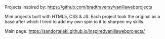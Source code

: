 Projects inspired by: https://github.com/bradtraversy/vanillawebprojects

Mini projects built with HTML5, CSS & JS. Each project took the original as a base after which I tried to add my own spin to it to sharpen my skills.

Main page: https://sandorteleki.github.io/inspiredvanillawebprojects/
